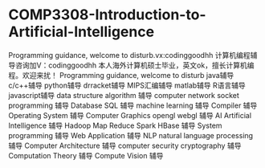 # COMP3308-Introduction-to-Artificial-Intelligence
Programming guidance, welcome to disturb.vx:codinggoodhh
计算机编程辅导咨询加V：codinggoodhh
本人海外计算机硕士毕业，英文ok，擅长计算机编程。欢迎来扰！
Programming guidance, welcome to disturb 
java辅导 c/c++辅导 python辅导 drracket辅导 MIPS汇编辅导 matlab辅导 R语言辅导 javascript辅导 data structure algorithm 辅导 computer network socket programming 辅导 Database SQL 辅导 machine learning 辅导 Compiler 辅导 Operating System 辅导 Computer Graphics opengl webgl 辅导 AI Artificial Intelligence 辅导 Hadoop Map Reduce Spark HBase 辅导 System programming 辅导 Web Application 辅导 NLP natural language processing 辅导 Computer Architecture 辅导 computer security cryptography 辅导 Computation Theory 辅导 Compute Vision 辅导
